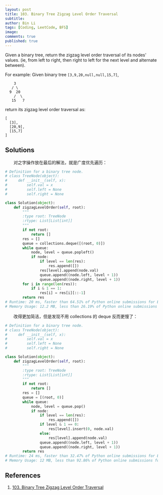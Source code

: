 ```yaml
---
layout: post
title: 103. Binary Tree Zigzag Level Order Traversal
subtitle: 
author: Bin Li
tags: [Coding, LeetCode, BFS]
image: 
comments: true
published: true
---
```

Given a binary tree, return the zigzag level order traversal of its nodes' values. (ie, from left to right, then right to left for the next level and alternate between).

For example:
Given binary tree `[3,9,20,null,null,15,7]`,
```
    3
   / \
  9  20
    /  \
   15   7
```

return its zigzag level order traversal as:
```
[
  [3],
  [20,9],
  [15,7]
]
```

## Solutions
　　对之字操作放在最后的解法，就是广度优先遍历：

```python
# Definition for a binary tree node.
# class TreeNode(object):
#     def __init__(self, x):
#         self.val = x
#         self.left = None
#         self.right = None

class Solution(object):
    def zigzagLevelOrder(self, root):
        """
        :type root: TreeNode
        :rtype: List[List[int]]
        """
        if not root:
            return []
        res = []
        queue = collections.deque([(root, 0)])
        while queue:
            node, level = queue.popleft()
            if node:
                if level == len(res):
                    res.append([])
                res[level].append(node.val)
                queue.append((node.left, level + 1))
                queue.append((node.right, level + 1))
        for i in range(len(res)):
            if i & 1 == 1:
                res[i] = res[i][::-1]
        return res
# Runtime: 20 ms, faster than 64.51% of Python online submissions for Binary Tree Zigzag Level Order Traversal.
# Memory Usage: 12.2 MB, less than 26.19% of Python online submissions for Binary Tree Zigzag Level Order Traversal.
```

　　改得更加简洁，但是发现不用 collections 的 deque 反而更慢了：

```python
# Definition for a binary tree node.
# class TreeNode(object):
#     def __init__(self, x):
#         self.val = x
#         self.left = None
#         self.right = None

class Solution(object):
    def zigzagLevelOrder(self, root):
        """
        :type root: TreeNode
        :rtype: List[List[int]]
        """
        if not root:
            return []
        res = []
        queue = [(root, 0)]
        while queue:
            node, level = queue.pop()
            if node:
                if level == len(res):
                    res.append([])
                if level & 1 == 0:
                    res[level].insert(0, node.val)
                else:
                    res[level].append(node.val)
                queue.append((node.left, level + 1))
                queue.append((node.right, level + 1))
        return res
# Runtime: 24 ms, faster than 32.47% of Python online submissions for Binary Tree Zigzag Level Order Traversal.
# Memory Usage: 12 MB, less than 92.86% of Python online submissions for Binary Tree Zigzag Level Order Traversal.
```

## References
1. [103. Binary Tree Zigzag Level Order Traversal](https://leetcode.com/problems/binary-tree-zigzag-level-order-traversal/)